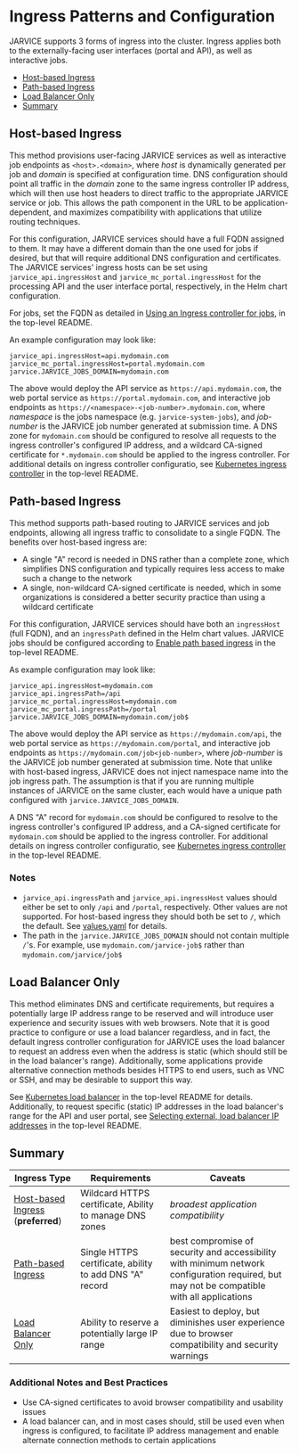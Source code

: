 # Ingress Patterns and Configuration

JARVICE supports 3 forms of ingress into the cluster.  Ingress applies both to the externally-facing user interfaces (portal and API), as well as interactive jobs.

* [Host-based Ingress](#host-based-ingress)
* [Path-based Ingress](#path-based-ingress)
* [Load Balancer Only](#load-balancer)
* [Summary](#summary)

## Host-based Ingress

This method provisions user-facing JARVICE services as well as interactive job endpoints as `<host>.<domain>`, where *host* is dynamically generated per job and *domain* is specified at configuration time.  DNS configuration should point all traffic in the *domain* zone to the same ingress controller IP address, which will then use host headers to direct traffic to the appropriate JARVICE service or job.  This allows the path component in the URL to be application-dependent, and maximizes compatibility with applications that utilize routing techniques.

For this configuration, JARVICE services should have a full FQDN assigned to them.  It may have a different domain than the one used for jobs if desired, but that will require additional DNS configuration and certificates.  The JARVICE services' ingress hosts can be set using `jarvice_api.ingressHost` and `jarvice_mc_portal.ingressHost` for the processing API and the user interface portal, respectively, in the Helm chart configuration.

For jobs, set the FQDN as detailed in [Using an Ingress controller for jobs](README.md#using-an-ingress-controller-for-jobs), in the top-level README.

An example configuration may look like:

```
jarvice_api.ingressHost=api.mydomain.com
jarvice_mc_portal.ingressHost=portal.mydomain.com
jarvice.JARVICE_JOBS_DOMAIN=mydomain.com
```

The above would deploy the API service as `https://api.mydomain.com`, the web portal service as `https://portal.mydomain.com`, and interactive job endpoints as `https://<namespace>-<job-number>.mydomain.com`, where *namespace* is the jobs namespace (e.g. `jarvice-system-jobs`), and *job-number* is the JARVICE job number generated at submission time.  A DNS zone for `mydomain.com` should be configured to resolve all requests to the ingress controller's configured IP address, and a wildcard CA-signed certificate for `*.mydomain.com` should be applied to the ingress controller.  For additional details on ingress controller configuratio, see [Kubernetes ingress controller](README.md#kubernetes-ingress-controller) in the top-level README.

## Path-based Ingress

This method supports path-based routing to JARVICE services and job endpoints, allowing all ingress traffic to consolidate to a single FQDN.  The benefits over host-based ingress are:
* A single "A" record is needed in DNS rather than a complete zone, which simplifies DNS configuration and typically requires less access to make such a change to the network
* A single, non-wildcard CA-signed certificate is needed, which in some organizations is considered a better security practice than using a wildcard certificate

For this configuration, JARVICE services should have both an `ingressHost` (full FQDN), and an `ingressPath` defined in the Helm chart values.  JARVICE jobs should be configured according to [Enable path based ingress](README.md#enable-path-based-ingress) in the top-level README.

As example configuration may look like:
```
jarvice_api.ingressHost=mydomain.com
jarvice_api.ingressPath=/api
jarvice_mc_portal.ingressHost=mydomain.com
jarvice_mc_portal.ingressPath=/portal
jarvice.JARVICE_JOBS_DOMAIN=mydomain.com/job$
```

The above would deploy the API service as `https://mydomain.com/api`, the web portal service as `https://mydomain.com/portal`, and interactive job endpoints as `https://mydomain.com/job<job-number>`, where *job-number* is the JARVICE job number generated at submission time.  Note that unlike with host-based ingress, JARVICE does not inject namespace name into the job ingress path.  The assumption is that if you are running multiple instances of JARVICE on the same cluster, each would have a unique path configured with `jarvice.JARVICE_JOBS_DOMAIN`.

A DNS "A" record for `mydomain.com` should be configured to resolve to the ingress controller's configured IP address, and a CA-signed certificate for `mydomain.com` should be applied to the ingress controller.  For additional details on ingress controller configuratio, see [Kubernetes ingress controller](README.md#kubernetes-ingress-controller) in the top-level README.

### Notes
* `jarvice_api.ingressPath` and `jarvice_api.ingressHost` values should either be set to only `/api` and `/portal`, respectively.  Other values are not supported.  For host-based ingress they should both be set to `/`, which the default.  See [values.yaml](#values.yaml) for details.
* The path in the `jarvice.JARVICE_JOBS_DOMAIN` should not contain multiple `/`'s.  For example, use `mydomain.com/jarvice-job$` rather than `mydomain.com/jarvice/job$`

## Load Balancer Only

This method eliminates DNS and certificate requirements, but requires a potentially large IP address range to be reserved and will introduce user experience and security issues with web browsers.  Note that it is good practice to configure or use a load balancer regardless, and in fact, the default ingress controller configuration for JARVICE uses the load balancer to request an address even when the address is static (which should still be in the load balancer's range).  Additionally, some applications provide alternative connection methods besides HTTPS to end users, such as VNC or SSH, and may be desirable to support this way.

See [Kubernetes load balancer](README.md#kubernetes-load-balancer) in the top-level README for details.  Additionally, to request specific (static) IP addresses in the load balancer's range for the API and user portal, see [Selecting external, load balancer IP addresses](README.md#selecting-external-load-balancer-ip-addresses) in the top-level README.

## Summary

|Ingress Type|Requirements|Caveats|
|---|---|---|
|[Host-based Ingress](#host-based-ingress) (**preferred**)|Wildcard HTTPS certificate, Ability to manage DNS zones|*broadest application compatibility*|
|[Path-based Ingress](#path-based-ingress)|Single HTTPS certificate, ability to add DNS "A" record|best compromise of security and accessibility with minimum network configuration required, but may not be compatible with all applications|
|[Load Balancer Only](#load-balancer-only)|Ability to reserve a potentially large IP range|Easiest to deploy, but diminishes user experience due to browser compatibility and security warnings|

### Additional Notes and Best Practices

* Use CA-signed certificates to avoid browser compatibility and usability issues
* A load balancer can, and in most cases should, still be used even when ingress is configured, to facilitate IP address management and enable alternate connection methods to certain applications

